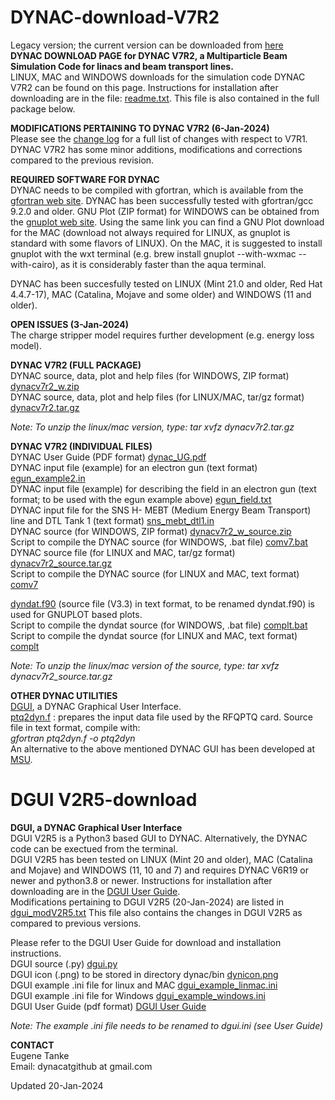 # DYNAC-download-V7R2
Legacy version; the current version can be downloaded from [here](https://github.com/dynac-source/DYNAC-download#readme)  
**DYNAC DOWNLOAD PAGE for DYNAC V7R2, a Multiparticle Beam Simulation Code for linacs and beam transport lines.**  
LINUX, MAC and WINDOWS downloads for the simulation code DYNAC V7R2 can be found on this page. Instructions for installation after downloading are in the file: [readme.txt](https://github.com/dynac-source/DYNAC-download/blob/main/readme.txt). This file is also contained in the full package below.

**MODIFICATIONS PERTAINING TO DYNAC V7R2 (6-Jan-2024)**  
Please see the [change log](https://github.com/dynac-source/DYNAC-download-V7R2/blob/main/modV7R2.txt) for a full list of changes with respect to V7R1.  
DYNAC V7R2 has some minor additions, modifications and corrections compared to the previous revision.


**REQUIRED SOFTWARE FOR DYNAC**  
DYNAC needs to be compiled with gfortran, which is available from the [gfortran web site](http://gcc.gnu.org/wiki/GFortranBinaries). DYNAC has been successfully tested with gfortran/gcc 9.2.0 and older.
GNU Plot (ZIP format) for WINDOWS can be obtained from the [gnuplot web site](http://sourceforge.net/projects/gnuplot/).
Using the same link you can find a GNU Plot download for the MAC (download not always required for LINUX, as gnuplot is standard with some flavors of LINUX). On the MAC, it is suggested to install gnuplot with the wxt terminal (e.g. brew install gnuplot --with-wxmac --with-cairo), as it is considerably faster than the aqua terminal.

DYNAC has been succesfully tested on LINUX (Mint 21.0 and older, Red Hat 4.4.7-17), MAC (Catalina, Mojave and some older) and WINDOWS (11 and older).

**OPEN ISSUES (3-Jan-2024)**  
The charge stripper model requires further development (e.g. energy loss model).

**DYNAC V7R2 (FULL PACKAGE)**  
DYNAC source, data, plot and help files (for WINDOWS, ZIP format) [dynacv7r2_w.zip](https://github.com/dynac-source/DYNAC-download-V7R2/blob/main/dynacv7r2_w.zip)  
DYNAC source, data, plot and help files (for LINUX/MAC, tar/gz format) [dynacv7r2.tar.gz](https://github.com/dynac-source/DYNAC-download-V7R2/blob/main/dynacv7r2.tar.gz)  

*Note: To unzip the linux/mac version, type: tar xvfz dynacv7r2.tar.gz*   

**DYNAC V7R2 (INDIVIDUAL FILES)**  
DYNAC User Guide (PDF format) [dynac_UG.pdf](https://github.com/dynac-source/DYNAC-download-V7R2/blob/main/dynac_UG.pdf)  
DYNAC input file (example) for an electron gun (text format) [egun_example2.in](https://github.com/dynac-source/DYNAC-download/blob/main/egun_example2.in)  
DYNAC input file (example) for describing the field in an electron gun (text format; to be used with the egun example above) [egun_field.txt](https://github.com/dynac-source/DYNAC-download/files/6633699/egun_field.txt)  
DYNAC input file for the SNS H- MEBT (Medium Energy Beam Transport) line and DTL Tank 1 (text format) [sns_mebt_dtl1.in](https://github.com/dynac-source/DYNAC-download/blob/main/sns_mebt_dtl1.in)  
DYNAC source (for WINDOWS, ZIP format) [dynacv7r2_w_source.zip](https://github.com/dynac-source/DYNAC-download-V7R2/blob/main/dynacv7r2_w_source.zip)  
Script to compile the DYNAC source (for WINDOWS, .bat file) [comv7.bat](https://github.com/dynac-source/DYNAC-download/blob/main/comv7.bat)  
DYNAC source file (for LINUX and MAC, tar/gz format) [dynacv7r2_source.tar.gz](https://github.com/dynac-source/DYNAC-download-V7R2/blob/main/dynacv7r2_source.tar.gz)  
Script to compile the DYNAC source (for LINUX and MAC, text format) [comv7](https://github.com/dynac-source/DYNAC-download/blob/main/comv7)  


[dyndat.f90](https://github.com/dynac-source/DYNAC-download-V7R2/blob/main/dyndat_V3R3.f90) (source file (V3.3) in text format, to be renamed dyndat.f90) is used for GNUPLOT based plots.  
Script to compile the dyndat source (for WINDOWS, .bat file) [complt.bat](https://github.com/dynac-source/DYNAC-download/blob/main/complt.bat)  
Script to compile the dyndat source (for LINUX and MAC, text format) [complt](https://github.com/dynac-source/DYNAC-download/blob/main/complt)  

*Note: To unzip the linux/mac version of the source, type: tar xvfz dynacv7r2_source.tar.gz*

**OTHER DYNAC UTILITIES**  
[DGUI](https://github.com/dynac-source/DYNAC-download-V7R2/blob/main/README.md#dgui-v2r5-download), a DYNAC Graphical User Interface.  
[ptq2dyn.f](https://github.com/dynac-source/DYNAC-download/blob/main/ptq2dyn.f) : prepares the input data file used by the RFQPTQ card. Source file in text format, compile with:  
*gfortran ptq2dyn.f -o ptq2dyn*  
An alternative to the above mentioned DYNAC GUI has been developed at [MSU](https://github.com/NSCLAlt/DynacGUI).

# DGUI V2R5-download
**DGUI, a DYNAC Graphical User Interface**  
DGUI V2R5 is a Python3 based GUI to DYNAC. Alternatively, the DYNAC code can be exectued from the terminal.  
DGUI V2R5 has been tested on LINUX (Mint 20 and older), MAC (Catalina and Mojave) and WINDOWS (11, 10 and 7) and requires DYNAC V6R19 or newer and python3.8 or newer.
Instructions for installation after downloading are in the [DGUI User Guide](https://github.com/dynac-source/DYNAC-download-V7R2/blob/main/dgui_UG.pdf).  
Modifications pertaining to DGUI V2R5 (20-Jan-2024) are listed in [dgui_modV2R5.txt](https://github.com/dynac-source/DYNAC-download-V7R2/blob/main/dgui_modV2R5.txt) This file also contains the changes in DGUI V2R5 as compared to previous versions.   

Please refer to the DGUI User Guide for download and installation instructions.  
DGUI source (.py) [dgui.py](https://github.com/dynac-source/DYNAC-download-V7R2/blob/main/dgui.py)  
DGUI icon (.png) to be stored in directory dynac/bin [dynicon.png](https://github.com/dynac-source/DYNAC-download/blob/main/dynicon.png)  
DGUI example .ini file for linux and MAC [dgui_example_linmac.ini](https://github.com/dynac-source/DYNAC-download/blob/main/dgui_example_linmac.ini)  
DGUI example .ini file for  Windows [dgui_example_windows.ini](https://github.com/dynac-source/DYNAC-download/blob/main/dgui_example_windows.ini)  
DGUI User Guide (pdf format) [DGUI User Guide](https://github.com/dynac-source-V7R2/DYNAC-download/blob/main/dgui_UG.pdf)  

*Note: The example .ini file needs to be renamed to dgui.ini (see User Guide)*  

**CONTACT**  
Eugene Tanke  
Email: dynacatgithub at gmail.com  

Updated 20-Jan-2024
